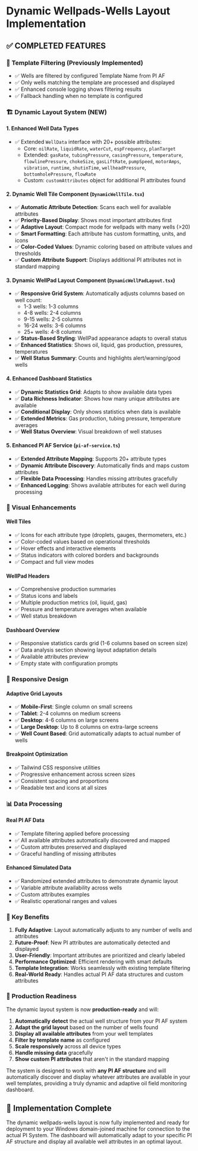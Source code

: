 # Dynamic Wellpads-Wells Layout Implementation

## ✅ **COMPLETED FEATURES**

### 🎯 **Template Filtering (Previously Implemented)**
- ✅ Wells are filtered by configured Template Name from PI AF
- ✅ Only wells matching the template are processed and displayed
- ✅ Enhanced console logging shows filtering results
- ✅ Fallback handling when no template is configured

### 🏗️ **Dynamic Layout System (NEW)**

#### **1. Enhanced Well Data Types**
- ✅ Extended `WellData` interface with 20+ possible attributes:
  - Core: `oilRate`, `liquidRate`, `waterCut`, `espFrequency`, `planTarget`
  - Extended: `gasRate`, `tubingPressure`, `casingPressure`, `temperature`, `flowlinePressure`, `chokeSize`, `gasLiftRate`, `pumpSpeed`, `motorAmps`, `vibration`, `runtime`, `shutinTime`, `wellheadPressure`, `bottomholePressure`, `flowRate`
  - Custom: `customAttributes` object for additional PI attributes found

#### **2. Dynamic Well Tile Component (`DynamicWellTile.tsx`)**
- ✅ **Automatic Attribute Detection**: Scans each well for available attributes
- ✅ **Priority-Based Display**: Shows most important attributes first
- ✅ **Adaptive Layout**: Compact mode for wellpads with many wells (>20)
- ✅ **Smart Formatting**: Each attribute has custom formatting, units, and icons
- ✅ **Color-Coded Values**: Dynamic coloring based on attribute values and thresholds
- ✅ **Custom Attribute Support**: Displays additional PI attributes not in standard mapping

#### **3. Dynamic WellPad Layout Component (`DynamicWellPadLayout.tsx`)**
- ✅ **Responsive Grid System**: Automatically adjusts columns based on well count:
  - 1-3 wells: 1-3 columns
  - 4-8 wells: 2-4 columns  
  - 9-15 wells: 2-5 columns
  - 16-24 wells: 3-6 columns
  - 25+ wells: 4-8 columns
- ✅ **Status-Based Styling**: WellPad appearance adapts to overall status
- ✅ **Enhanced Statistics**: Shows oil, liquid, gas production, pressures, temperatures
- ✅ **Well Status Summary**: Counts and highlights alert/warning/good wells

#### **4. Enhanced Dashboard Statistics**
- ✅ **Dynamic Statistics Grid**: Adapts to show available data types
- ✅ **Data Richness Indicator**: Shows how many unique attributes are available
- ✅ **Conditional Display**: Only shows statistics when data is available
- ✅ **Extended Metrics**: Gas production, tubing pressure, temperature averages
- ✅ **Well Status Overview**: Visual breakdown of well statuses

#### **5. Enhanced PI AF Service (`pi-af-service.ts`)**
- ✅ **Extended Attribute Mapping**: Supports 20+ attribute types
- ✅ **Dynamic Attribute Discovery**: Automatically finds and maps custom attributes
- ✅ **Flexible Data Processing**: Handles missing attributes gracefully
- ✅ **Enhanced Logging**: Shows available attributes for each well during processing

### 🎨 **Visual Enhancements**

#### **Well Tiles**
- ✅ Icons for each attribute type (droplets, gauges, thermometers, etc.)
- ✅ Color-coded values based on operational thresholds
- ✅ Hover effects and interactive elements
- ✅ Status indicators with colored borders and backgrounds
- ✅ Compact and full view modes

#### **WellPad Headers**
- ✅ Comprehensive production summaries
- ✅ Status icons and labels
- ✅ Multiple production metrics (oil, liquid, gas)
- ✅ Pressure and temperature averages when available
- ✅ Well status breakdown

#### **Dashboard Overview**
- ✅ Responsive statistics cards grid (1-6 columns based on screen size)
- ✅ Data analysis section showing layout adaptation details
- ✅ Available attributes preview
- ✅ Empty state with configuration prompts

### 🔄 **Responsive Design**

#### **Adaptive Grid Layouts**
- ✅ **Mobile-First**: Single column on small screens
- ✅ **Tablet**: 2-4 columns on medium screens  
- ✅ **Desktop**: 4-6 columns on large screens
- ✅ **Large Desktop**: Up to 8 columns on extra-large screens
- ✅ **Well Count Based**: Grid automatically adapts to actual number of wells

#### **Breakpoint Optimization**
- ✅ Tailwind CSS responsive utilities
- ✅ Progressive enhancement across screen sizes
- ✅ Consistent spacing and proportions
- ✅ Readable text and icons at all sizes

### 📊 **Data Processing**

#### **Real PI AF Data**
- ✅ Template filtering applied before processing
- ✅ All available attributes automatically discovered and mapped
- ✅ Custom attributes preserved and displayed
- ✅ Graceful handling of missing attributes

#### **Enhanced Simulated Data**
- ✅ Randomized extended attributes to demonstrate dynamic layout
- ✅ Variable attribute availability across wells
- ✅ Custom attributes examples
- ✅ Realistic operational ranges and values

### 🎯 **Key Benefits**

1. **Fully Adaptive**: Layout automatically adjusts to any number of wells and attributes
2. **Future-Proof**: New PI attributes are automatically detected and displayed
3. **User-Friendly**: Important attributes are prioritized and clearly labeled
4. **Performance Optimized**: Efficient rendering with smart defaults
5. **Template Integration**: Works seamlessly with existing template filtering
6. **Real-World Ready**: Handles actual PI AF data structures and custom attributes

### 🚀 **Production Readiness**

The dynamic layout system is now **production-ready** and will:

1. **Automatically detect** the actual well structure from your PI AF system
2. **Adapt the grid layout** based on the number of wells found
3. **Display all available attributes** from your well templates
4. **Filter by template name** as configured
5. **Scale responsively** across all device types
6. **Handle missing data** gracefully
7. **Show custom PI attributes** that aren't in the standard mapping

The system is designed to work with **any PI AF structure** and will automatically discover and display whatever attributes are available in your well templates, providing a truly dynamic and adaptive oil field monitoring dashboard.

## 🎉 **Implementation Complete**

The dynamic wellpads-wells layout is now fully implemented and ready for deployment to your Windows domain-joined machine for connection to the actual PI System. The dashboard will automatically adapt to your specific PI AF structure and display all available well attributes in an optimal layout.
